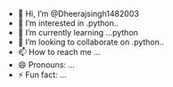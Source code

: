 - 👋 Hi, I’m @Dheerajsingh1482003
- 👀 I’m interested in .python..
- 🌱 I’m currently learning ...python
- 💞️ I’m looking to collaborate on .python..
- 📫 How to reach me ...
- 😄 Pronouns: ...
- ⚡ Fun fact: ...

<!---
Dheerajsingh1482003/Dheerajsingh1482003 is a ✨ special ✨ repository because its `README.md` (this file) appears on your GitHub profile.
You can click the Preview link to take a look at your changes.
--->
